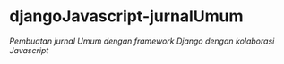 # djangoJavascript-jurnalUmum
<i>Pembuatan jurnal Umum dengan framework Django dengan kolaborasi Javascript</i>

